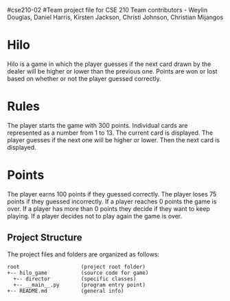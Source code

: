 #cse210-02
#Team project file for CSE 210
Team contributors - Weylin Douglas, Daniel Harris, Kirsten Jackson, Christi Johnson, Christian Mijangos

# Hilo

Hilo is a game in which the player guesses if the next card drawn by the dealer will be higher or lower than
the previous one. Points are won or lost based on whether or not the player guessed correctly.

# Rules

The player starts the game with 300 points.
Individual cards are represented as a number from 1 to 13.
The current card is displayed.
The player guesses if the next one will be higher or lower.
Then the next card is displayed.

# Points

The player earns 100 points if they guessed correctly.
The player loses 75 points if they guessed incorrectly.
If a player reaches 0 points the game is over.
If a player has more than 0 points they decide if they want to keep playing.
If a player decides not to play again the game is over.

## Project Structure

The project files and folders are organized as follows:

```
root                    (project root folder)
+-- hilo_game           (source code for game)
  +-- director          (specific classes)
  +-- __main__.py       (program entry point)
+-- README.md           (general info)
```
